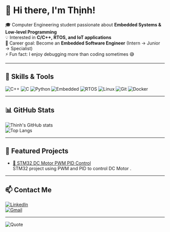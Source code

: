 # 👋 Hi there, I'm Thịnh!  

🎓 Computer Engineering student passionate about **Embedded Systems & Low-level Programming**  
💡 Interested in **C/C++, RTOS, and IoT applications**  
🚀 Career goal: Become an **Embedded Software Engineer** (Intern → Junior → Specialist)  
⚡ Fun fact: I enjoy debugging more than coding sometimes 😅  

---

## 🔧 Skills & Tools  

![C++](https://img.shields.io/badge/C++-00599C?style=for-the-badge&logo=cplusplus&logoColor=white)
![C](https://img.shields.io/badge/C-00599C?style=for-the-badge&logo=c&logoColor=white)
![Python](https://img.shields.io/badge/Python-3776AB?style=for-the-badge&logo=python&logoColor=white)
![Embedded](https://img.shields.io/badge/Embedded-0A66C2?style=for-the-badge&logo=stmicroelectronics&logoColor=white)
![RTOS](https://img.shields.io/badge/FreeRTOS-009688?style=for-the-badge&logo=freertos&logoColor=white)
![Linux](https://img.shields.io/badge/Linux-FCC624?style=for-the-badge&logo=linux&logoColor=black)
![Git](https://img.shields.io/badge/Git-F05032?style=for-the-badge&logo=git&logoColor=white)
![Docker](https://img.shields.io/badge/Docker-2496ED?style=for-the-badge&logo=docker&logoColor=white)

---

## 📊 GitHub Stats  

![Thinh's GitHub stats](https://github-readme-stats.vercel.app/api?username=YounqThjnk187&show_icons=true&theme=tokyonight)  
![Top Langs](https://github-readme-stats.vercel.app/api/top-langs/?username=YounqThjnk187&layout=compact&theme=tokyonight)  

---

## 🚀 Featured Projects  

- [🔹 STM32 DC Motor PWM PID Control](https://github.com/YounqThjnk187/stm32-dc-motor-pwm-pid)  
  STM32 project using PWM and PID to control DC Motor .  

---

## 📫 Contact Me  

[![LinkedIn](https://img.shields.io/badge/LinkedIn-0A66C2?style=for-the-badge&logo=linkedin&logoColor=white)](https://www.linkedin.com/in/thinh-duong-a9bb92380/)  
[![Gmail](https://img.shields.io/badge/Email-D14836?style=for-the-badge&logo=gmail&logoColor=white)](mailto:duongthinh1807@gmail.com)  

---

![Quote](https://quotes-github-readme.vercel.app/api?type=horizontal&theme=tokyonight)  

